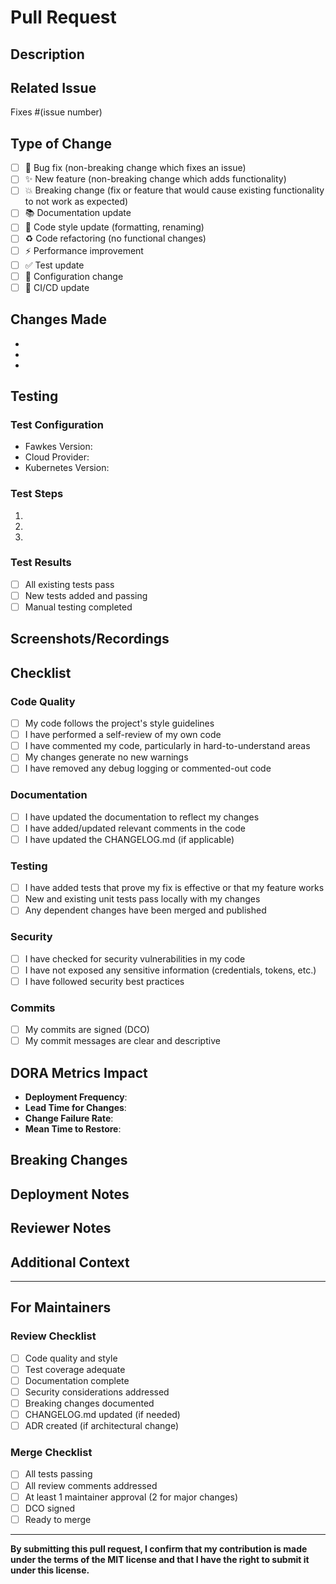 # Pull Request

## Description
<!-- Provide a brief description of the changes in this PR -->

## Related Issue
<!-- Link to the issue this PR addresses -->
Fixes #(issue number)

## Type of Change
<!-- Mark the relevant option with an "x" -->
- [ ] 🐛 Bug fix (non-breaking change which fixes an issue)
- [ ] ✨ New feature (non-breaking change which adds functionality)
- [ ] 💥 Breaking change (fix or feature that would cause existing functionality to not work as expected)
- [ ] 📚 Documentation update
- [ ] 🎨 Code style update (formatting, renaming)
- [ ] ♻️ Code refactoring (no functional changes)
- [ ] ⚡ Performance improvement
- [ ] ✅ Test update
- [ ] 🔧 Configuration change
- [ ] 🚀 CI/CD update

## Changes Made
<!-- Describe the changes in detail -->
- 
- 
- 

## Testing
<!-- Describe the tests you ran and how to reproduce them -->

### Test Configuration
- Fawkes Version: 
- Cloud Provider: 
- Kubernetes Version: 

### Test Steps
1. 
2. 
3. 

### Test Results
- [ ] All existing tests pass
- [ ] New tests added and passing
- [ ] Manual testing completed

## Screenshots/Recordings
<!-- If applicable, add screenshots or recordings to demonstrate the changes -->

## Checklist
<!-- Mark completed items with an "x" -->

### Code Quality
- [ ] My code follows the project's style guidelines
- [ ] I have performed a self-review of my own code
- [ ] I have commented my code, particularly in hard-to-understand areas
- [ ] My changes generate no new warnings
- [ ] I have removed any debug logging or commented-out code

### Documentation
- [ ] I have updated the documentation to reflect my changes
- [ ] I have added/updated relevant comments in the code
- [ ] I have updated the CHANGELOG.md (if applicable)

### Testing
- [ ] I have added tests that prove my fix is effective or that my feature works
- [ ] New and existing unit tests pass locally with my changes
- [ ] Any dependent changes have been merged and published

### Security
- [ ] I have checked for security vulnerabilities in my code
- [ ] I have not exposed any sensitive information (credentials, tokens, etc.)
- [ ] I have followed security best practices

### Commits
- [ ] My commits are signed (DCO)
- [ ] My commit messages are clear and descriptive

## DORA Metrics Impact
<!-- If applicable, describe how this change affects DORA metrics -->
- **Deployment Frequency**: 
- **Lead Time for Changes**: 
- **Change Failure Rate**: 
- **Mean Time to Restore**: 

## Breaking Changes
<!-- If this is a breaking change, describe the impact and migration path -->

## Deployment Notes
<!-- Any special considerations for deployment? -->

## Reviewer Notes
<!-- Any specific areas you want reviewers to focus on? -->

## Additional Context
<!-- Add any other context about the PR here -->

---

## For Maintainers

### Review Checklist
- [ ] Code quality and style
- [ ] Test coverage adequate
- [ ] Documentation complete
- [ ] Security considerations addressed
- [ ] Breaking changes documented
- [ ] CHANGELOG.md updated (if needed)
- [ ] ADR created (if architectural change)

### Merge Checklist
- [ ] All tests passing
- [ ] All review comments addressed
- [ ] At least 1 maintainer approval (2 for major changes)
- [ ] DCO signed
- [ ] Ready to merge

---

**By submitting this pull request, I confirm that my contribution is made under the terms of the MIT license and that I have the right to submit it under this license.**
